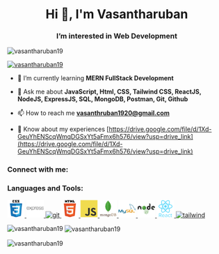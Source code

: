 <h1 align="center">Hi 👋, I'm Vasantharuban</h1>
<h3 align="center">I’m interested in Web Development</h3>

<p align="left"> <img src="https://komarev.com/ghpvc/?username=vasantharuban19&label=Profile%20views&color=0e75b6&style=flat" alt="vasantharuban19" /> </p>

<p align="left"> <a href="https://github.com/ryo-ma/github-profile-trophy"><img src="https://github-profile-trophy.vercel.app/?username=vasantharuban19" alt="vasantharuban19" /></a> </p>

- 🌱 I’m currently learning **MERN FullStack Development**

- 💬 Ask me about **JavaScript, Html, CSS, Tailwind CSS, ReactJS, NodeJS, ExpressJS, SQL, MongoDB, Postman, Git, Github**

- 📫 How to reach me **vasanthruban1920@gmail.com**

- 📄 Know about my experiences [https://drive.google.com/file/d/1Xd-GeuYhENScqWmqDGSxYt5aFmx6h576/view?usp=drive_link](https://drive.google.com/file/d/1Xd-GeuYhENScqWmqDGSxYt5aFmx6h576/view?usp=drive_link)

<h3 align="left">Connect with me:</h3>
<p align="left">
</p>

<h3 align="left">Languages and Tools:</h3>
<p align="left"> <a href="https://www.w3schools.com/css/" target="_blank" rel="noreferrer"> <img src="https://raw.githubusercontent.com/devicons/devicon/master/icons/css3/css3-original-wordmark.svg" alt="css3" width="40" height="40"/> </a> <a href="https://expressjs.com" target="_blank" rel="noreferrer"> <img src="https://raw.githubusercontent.com/devicons/devicon/master/icons/express/express-original-wordmark.svg" alt="express" width="40" height="40"/> </a> <a href="https://git-scm.com/" target="_blank" rel="noreferrer"> <img src="https://www.vectorlogo.zone/logos/git-scm/git-scm-icon.svg" alt="git" width="40" height="40"/> </a> <a href="https://www.w3.org/html/" target="_blank" rel="noreferrer"> <img src="https://raw.githubusercontent.com/devicons/devicon/master/icons/html5/html5-original-wordmark.svg" alt="html5" width="40" height="40"/> </a> <a href="https://developer.mozilla.org/en-US/docs/Web/JavaScript" target="_blank" rel="noreferrer"> <img src="https://raw.githubusercontent.com/devicons/devicon/master/icons/javascript/javascript-original.svg" alt="javascript" width="40" height="40"/> </a> <a href="https://www.mongodb.com/" target="_blank" rel="noreferrer"> <img src="https://raw.githubusercontent.com/devicons/devicon/master/icons/mongodb/mongodb-original-wordmark.svg" alt="mongodb" width="40" height="40"/> </a> <a href="https://www.mysql.com/" target="_blank" rel="noreferrer"> <img src="https://raw.githubusercontent.com/devicons/devicon/master/icons/mysql/mysql-original-wordmark.svg" alt="mysql" width="40" height="40"/> </a> <a href="https://nodejs.org" target="_blank" rel="noreferrer"> <img src="https://raw.githubusercontent.com/devicons/devicon/master/icons/nodejs/nodejs-original-wordmark.svg" alt="nodejs" width="40" height="40"/> </a> <a href="https://reactjs.org/" target="_blank" rel="noreferrer"> <img src="https://raw.githubusercontent.com/devicons/devicon/master/icons/react/react-original-wordmark.svg" alt="react" width="40" height="40"/> </a> <a href="https://tailwindcss.com/" target="_blank" rel="noreferrer"> <img src="https://www.vectorlogo.zone/logos/tailwindcss/tailwindcss-icon.svg" alt="tailwind" width="40" height="40"/> </a> </p>

<p><img align="left" src="https://github-readme-stats.vercel.app/api/top-langs?username=vasantharuban19&show_icons=true&locale=en&layout=compact" alt="vasantharuban19" /></p>

<p>&nbsp;<img align="center" src="https://github-readme-stats.vercel.app/api?username=vasantharuban19&show_icons=true&locale=en" alt="vasantharuban19" /></p>

<p><img align="center" src="https://github-readme-streak-stats.herokuapp.com/?user=vasantharuban19&" alt="vasantharuban19" /></p>
